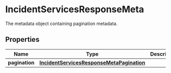 

# IncidentServicesResponseMeta

The metadata object containing pagination metadata.
## Properties

Name | Type | Description | Notes
------------ | ------------- | ------------- | -------------
**pagination** | [**IncidentServicesResponseMetaPagination**](IncidentServicesResponseMetaPagination.md) |  |  [optional]



